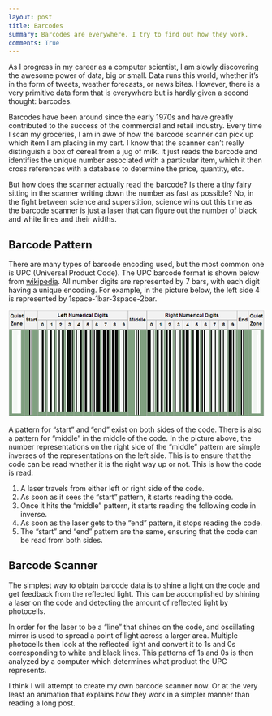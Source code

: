 ```yaml
---
layout: post
title: Barcodes
summary: Barcodes are everywhere. I try to find out how they work.
comments: True
---
```


As I progress in my career as a computer scientist, I am slowly discovering the awesome power of data, big or small. Data runs this world, whether it’s in the form of tweets, weather forecasts,  or news bites. However, there is a very primitive data form that is everywhere but is hardly given a second thought: barcodes.

Barcodes have been around since the early 1970s and have greatly contributed to the success of the commercial and retail industry. Every time I scan my groceries, I am in awe of how the barcode scanner can pick up which item I am placing in my cart. I know that the scanner can’t really distinguish a box of cereal from a jug of milk. It just reads the barcode and identifies the unique number associated with a particular item, which it then cross references with a database to determine the price, quantity, etc.

But how does the scanner actually read the barcode? Is there a tiny fairy sitting in the scanner writing down the number as fast as possible? No, in the fight between science and superstition, science wins out this time as the barcode scanner is just a laser that can figure out the number of black and white lines and their widths.

## Barcode Pattern

There are many types of barcode encoding used, but the most common one is UPC (Universal Product Code). The UPC barcode format is shown below from [wikipedia](http://en.wikipedia.org/wiki/Universal_Product_Code#Encoding). All number digits are represented by 7 bars, with each digit having a unique encoding. For example, in the picture below, the left side 4 is represented by 1space-1bar-3space-2bar.

![Barcode](/assets/barcode.png)

A pattern for “start” and “end” exist on both sides of the code. There is also a pattern for “middle” in the middle of the code. In the picture above, the number representations on the right side of the “middle” pattern are simple inverses of the representations on the left side. This is to ensure that the code can be read whether it is the right way up or not. This is how the code is read:

1. A laser travels from either left or right side of the code.
2. As soon as it sees the “start” pattern, it starts reading the code.
3. Once it hits the “middle” pattern, it starts reading the following code in inverse.
4. As soon as the laser gets to the “end” pattern, it stops reading the code.
5. The “start” and “end” pattern are the same, ensuring that the code can be read from both sides.

## Barcode Scanner

The simplest way to obtain barcode data is to shine a light on the code and get feedback from the reflected light. This can be accomplished by shining a laser on the code and detecting the amount of reflected light by photocells.

In order for the laser to be a “line” that shines on the code, and oscillating mirror is used to spread a point of light across a larger area. Multiple photocells then look at the reflected light and convert it to 1s and 0s corresponding to white and black lines. This patterns of 1s and 0s is then analyzed by a computer which determines what product the UPC represents.

I think I will attempt to create my own barcode scanner now. Or at the very least an animation that explains how they work in a simpler manner than reading a long post.
